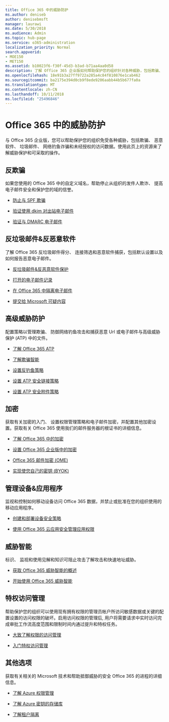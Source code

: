 ```yaml
---
title: Office 365 中的威胁防护
ms.author: deniseb
author: denisebmsft
manager: laurawi
ms.date: 5/30/2018
ms.audience: Admin
ms.topic: hub-page
ms.service: o365-administration
localization_priority: Normal
search.appverid:
- MOE150
- MET150
ms.assetid: b10023f6-f30f-45d3-b3ad-b71aa4aa0d58
description: 了解 Office 365 企业版如何帮助保护您的组织针对各种威胁，包括欺骗、 恶意软件、 垃圾邮件、 网络钓鱼诈骗和未经授权的访问数据。
ms.openlocfilehash: 18e91b3a27ff9722a285a4c84f810876e1cab462
ms.sourcegitcommit: ba2175e394d0cb9f8ede9206aabb44b5b677fa0a
ms.translationtype: MT
ms.contentlocale: zh-CN
ms.lasthandoff: 10/11/2018
ms.locfileid: "25496846"
---
```

# <a name="protect-against-threats-in-office-365"></a>Office 365 中的威胁防护

与 Office 365 企业版，您可以帮助保护您的组织免受各种威胁，包括欺骗、 恶意软件、 垃圾邮件、 网络钓鱼诈骗和未经授权的访问数据。使用此页上的资源来了解威胁保护和可采取的操作。
  
## <a name="anti-spoofing"></a>反欺骗

如果您使用的 Office 365 中的自定义域名，帮助停止从组织的发件人欺诈、 提高电子邮件安全和保护您的域的信誉。
  
- [防止与 SPF 欺骗](https://go.microsoft.com/fwlink/?linkid=851943)
    
- [验证使用 dkim 对出站电子邮件](https://go.microsoft.com/fwlink/?linkid=851944)
    
- [验证与 DMARC 电子邮件](https://go.microsoft.com/fwlink/?linkid=832951)
    
## <a name="anti-spam-amp-anti-malware"></a>反垃圾邮件&amp;反恶意软件

了解 Office 365 反垃圾邮件得分、 连接筛选和恶意软件捕获，包括默认设置以及如何报告恶意电子邮件。
  
- [反垃圾邮件&amp;反恶意软件保护](anti-spam-and-anti-malware-protection.md)
    
- [打开的电子邮件记录](https://technet.microsoft.com/en-us/library/dn879651.aspx)
    
- [在 Office 365 中隔离电子邮件](quarantine-email-messages.md)
    
- [提交给 Microsoft 可疑内容](https://technet.microsoft.com/en-us/library/dn762129%28v=exchg.150%29.aspx)
    
## <a name="advanced-threat-protection"></a>高级威胁防护

配置策略以管理欺骗、 防御网络钓鱼攻击和捕获恶意 Url 或电子邮件与高级威胁保护 (ATP) 中的文件。
  
- [了解 Office 365 ATP](office-365-atp.md)
    
- [了解欺骗智能](learn-about-spoof-intelligence.md)
    
- [设置反钓鱼策略](set-up-anti-phishing-policies.md)
    
- [设置 ATP 安全链接策略](set-up-atp-safe-links-policies.md)
    
- [设置 ATP 安全附件策略](set-up-atp-safe-attachments-policies.md)
    
## <a name="encryption"></a>加密

获取有关加密的入门、 设置权限管理策略和电子邮件加密，并配置其他加密设置。获取有关 Office 365 使用我们的邮件服务器的根证书的详细信息。
  
- [了解 Office 365 中的加密](encryption.md)
    
- [设置 Office 365 企业版中的加密](set-up-encryption.md)
    
- [Office 365 邮件加密 (OME)](ome.md)
    
- [实现使您自己的密钥 (BYOK)](https://docs.microsoft.com/azure/key-vault/key-vault-hsm-protected-keys#implementing-bring-your-own-key-byok-for-azure-key-vault)
    
## <a name="managing-devices-amp-apps"></a>管理设备&amp;应用程序

监视和控制如何移动设备访问 Office 365 数据，并禁止或批准在您的组织使用的移动应用程序。
  
- [创建和部署设备安全策略](https://support.office.com/article/d310f556-8bfb-497b-9bd7-fe3c36ea2fd6)
    
- [使用 Office 365 云应用安全管理应用权限](manage-app-permissions-in-ocas.md)
    
## <a name="threat-intelligence"></a>威胁智能

标识、 监视和使用见解和知识可阻止攻击了解攻击和快速地址威胁。
  
- [获取 Office 365 威胁智能的概述](office-365-ti.md)
    
- [开始使用 Office 365 威胁智能](get-started-with-ti.md)
    
## <a name="privileged-access-management"></a>特权访问管理

帮助保护您的组织可以使用现有拥有权限的管理员帐户所访问敏感数据或关键的配置设置的访问权限的破坏。启用访问权限的管理后, 用户将需要请求中实时访问完成审批工作流高度范围和限制时间内通过提升和特权任务。
  
- [大致了解权限的访问管理](privileged-access-management-overview.md)
    
- [入门特权访问管理](privileged-access-management-configuration.md)

## <a name="additional-options"></a>其他选项

获取有关相关的 Microsoft 技术和帮助抵御威胁的安全 Office 365 的进程的详细信息。
  
- [了解 Azure 权限管理](https://docs.microsoft.com/information-protection/understand-explore/what-is-azure-rms)
    
- [了解 Azure 密钥的存储库](https://docs.microsoft.com/azure/key-vault/)
    
- [了解租户隔离](http://download.microsoft.com/download/3/F/0/3F0420A2-657B-44B6-B21E-D7BD98A94390/Tenant%20Isolation%20in%20Office%20365.pdf)
    

